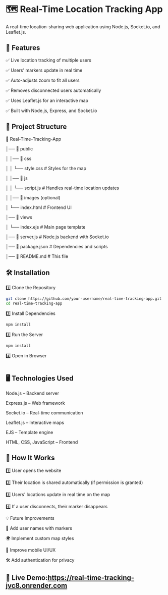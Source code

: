 # 🗺️ Real-Time Location Tracking App
A real-time location-sharing web application using Node.js, Socket.io, and Leaflet.js.

## 📌 Features

✅ Live location tracking of multiple users

✅ Users' markers update in real time

✅ Auto-adjusts zoom to fit all users

✅ Removes disconnected users automatically

✅ Uses Leaflet.js for an interactive map

✅ Built with Node.js, Express, and Socket.io

## 📂 Project Structure

📁 Real-Time-Tracking-App

│── 📁 public

│   │── 📁 css

│   │   └── style.css  # Styles for the map

│   │── 📁 js

│   │   └── script.js  # Handles real-time location updates

│   │── 📁 images (optional)

│   └── index.html  # Frontend UI

│── 📁 views

│   └── index.ejs  # Main page template

│── 📄 server.js  # Node.js backend with Socket.io

│── 📄 package.json  # Dependencies and scripts

│── 📄 README.md  # This file

## 🛠️ Installation

1️⃣ Clone the Repository

```bash
git clone https://github.com/your-username/real-time-tracking-app.git
cd real-time-tracking-app
```
2️⃣ Install Dependencies
```bash
npm install
```
3️⃣ Run the Server
```bash
npm install
```

4️⃣ Open in Browser
```bash
```

## 🖥️ Technologies Used
Node.js – Backend server

Express.js – Web framework

Socket.io – Real-time communication

Leaflet.js – Interactive maps

EJS – Template engine

HTML, CSS, JavaScript – Frontend

## 📌 How It Works
1️⃣ User opens the website

2️⃣ Their location is shared automatically (if permission is granted)

3️⃣ Users' locations update in real time on the map

4️⃣ If a user disconnects, their marker disappears

💡 Future Improvements

📍 Add user names with markers

🌍 Implement custom map styles

📱 Improve mobile UI/UX

🛠️ Add authentication for privacy


## 🔗 Live Demo:https://real-time-tracking-jvc8.onrender.com
